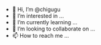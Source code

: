 - 👋 Hi, I’m @chigugu
- 👀 I’m interested in ...
- 🌱 I’m currently learning ...
- 💞️ I’m looking to collaborate on ...
- 📫 How to reach me ...

<!---
chigugu/chigugu is a ✨ special ✨ repository because its `README.md` (this file) appears on your GitHub profile.
You can click the Preview link to take a look at your changes.
--->
